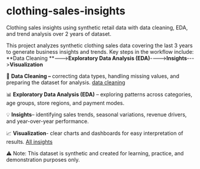 # clothing-sales-insights
Clothing sales insights using synthetic retail data with data cleaning, EDA, and trend analysis over 2 years of dataset.

This project analyzes synthetic clothing sales data covering the last 3 years to generate business insights and trends.
Key steps in the workflow include:
**Data Cleaning **--->**Exploratory Data Analysis (EDA)**---->**Insights**--->**Visualization**

🧹 **Data Cleaning –** correcting data types, handling missing values, and preparing the dataset for analysis.
<a href="https://github.com/chandusaigari/clothing-sales-insights/blob/main/Untitled-1.ipynb">data cleaning</a>

📊 **Exploratory Data Analysis (EDA)** – exploring patterns across categories, age groups, store regions, and payment modes.

💡 **Insights**– identifying sales trends, seasonal variations, revenue drivers, and year-over-year performance.

📈 **Visualization**- clear charts and dashboards for easy interpretation of results.
<a href="">All insights</a> 

⚠ Note: This dataset is synthetic and created for learning, practice, and demonstration purposes only.
